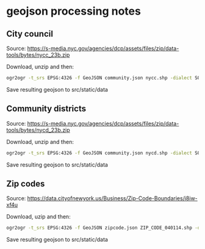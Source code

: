 # geojson processing notes

## City council

Source: https://s-media.nyc.gov/agencies/dcp/assets/files/zip/data-tools/bytes/nycc_23b.zip

Download, unzip and then:
```bash
ogr2ogr -t_srs EPSG:4326 -f GeoJSON community.json nycc.shp -dialect SQLite -sql "SELECT geometry, CounDist AS dist from nycc" -lco COORDINATE_PRECISION=5
```

Save resulting geojson to src/static/data

## Community districts 

Source: https://s-media.nyc.gov/agencies/dcp/assets/files/zip/data-tools/bytes/nycd_23b.zip

Download, unzip and then:
```bash
ogr2ogr -t_srs EPSG:4326 -f GeoJSON community.json nycd.shp -dialect SQLite -sql "SELECT geometry, BoroCD AS dist from nycd" -lco COORDINATE_PRECISION=5
```

Save resulting geojson to src/static/data

## Zip codes 

Source: https://data.cityofnewyork.us/Business/Zip-Code-Boundaries/i8iw-xf4u

Download, uzip and then: 
```bash
ogr2ogr -t_srs EPSG:4326 -f GeoJSON zipcode.json ZIP_CODE_040114.shp -dialect SQLite -sql "SELECT geometry, ZIPCODE AS dist from ZIP_CODE_040114" -lco COORDINATE_PRECISION=5
```

Save resulting geojson to src/static/data